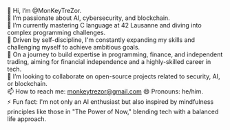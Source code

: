 👋 Hi, I’m @MonKeyTreZor.  
👀 I’m passionate about AI, cybersecurity, and blockchain.  
🌱 I’m currently mastering C language at 42 Lausanne and diving into complex programming challenges.  
💪 Driven by self-discipline, I'm constantly expanding my skills and challenging myself to achieve ambitious goals.  
💼 On a journey to build expertise in programming, finance, and independent trading, aiming for financial independence and a highly-skilled career in tech.  
💞️ I’m looking to collaborate on open-source projects related to security, AI, or blockchain.  
📫 How to reach me: monkeytrezor@gmail.com
😄 Pronouns: he/him.  
⚡ Fun fact: I'm not only an AI enthusiast but also inspired by mindfulness principles like those in "The Power of Now," blending tech with a balanced life approach.  

<!---
MonKeyTreZor/MonKeyTreZor is a ✨ special ✨ repository because its `README.md` (this file) appears on your GitHub profile.
You can click the Preview link to take a look at your changes.
--->
